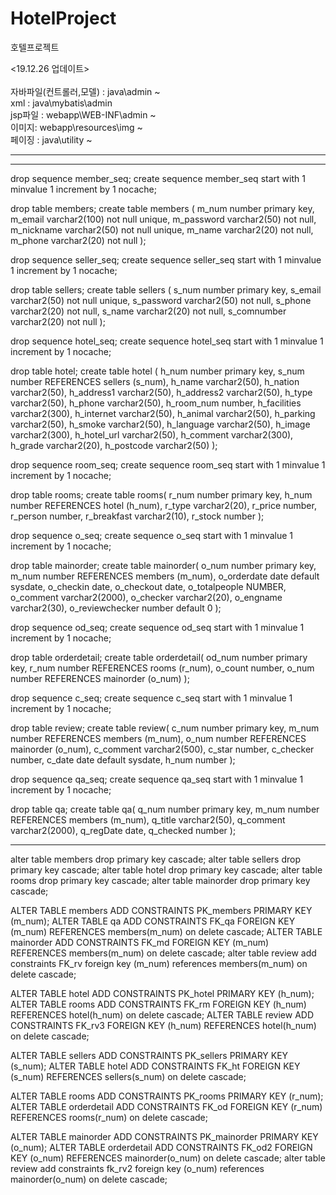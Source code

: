 # HotelProject
호텔프로젝트

<19.12.26 업데이트><br><br>
자바파일(컨트롤러,모델) : java\admin ~ <br>
xml : java\mybatis\admin <br>
jsp파일 : webapp\WEB-INF\admin ~ <br>
이미지: webapp\resources\img ~ <br>
페이징 : java\utility ~ <br>
<hr> 
<hr>

drop sequence member_seq;
create sequence member_seq
start with 1
minvalue 1
increment by 1
nocache;

drop table members;
create table members (
m_num number primary key,
m_email varchar2(100) not null unique,
m_password varchar2(50) not null,
m_nickname varchar2(50) not null unique,
m_name varchar2(20) not null,
m_phone varchar2(20) not null
);

drop sequence seller_seq;
create sequence seller_seq
start with 1
minvalue 1
increment by 1
nocache;

drop table sellers;
create table sellers (
s_num number primary key,
s_email varchar2(50) not null unique,
s_password varchar2(50) not null,
s_phone varchar2(20) not null,
s_name varchar2(20) not null,
s_comnumber varchar2(20) not null
);

drop sequence hotel_seq;
create sequence hotel_seq
start with 1
minvalue 1
increment by 1
nocache;

drop table hotel;
create table hotel ( 
h_num number primary key,
s_num number REFERENCES sellers (s_num),
h_name varchar2(50),
h_nation varchar2(50),
h_address1 varchar2(50),
h_address2 varchar2(50),
h_type varchar2(50),
h_phone varchar2(50),
h_room_num number,
h_facilities varchar2(300),
h_internet varchar2(50),
h_animal varchar2(50),
h_parking varchar2(50), 
h_smoke varchar2(50),
h_language varchar2(50), 
h_image varchar2(300), 
h_hotel_url varchar2(50),
h_comment varchar2(300),
h_grade varchar2(20),
h_postcode varchar2(50)
);

drop sequence room_seq;
create sequence room_seq 
start with 1
minvalue 1
increment by 1 
nocache;

drop table rooms;
create table rooms(
r_num number primary key,
h_num number REFERENCES hotel (h_num),
r_type varchar2(20),
r_price number, 
r_person number,
r_breakfast varchar2(10),
r_stock number
);

drop sequence o_seq;
create sequence o_seq
start with 1
minvalue 1
increment by 1
nocache;

drop table mainorder;
create table mainorder(
o_num number primary key,
m_num number REFERENCES members (m_num),
o_orderdate date default sysdate,
o_checkin date,
o_checkout date,
o_totalpeople NUMBER,
o_comment varchar2(2000),
o_checker varchar2(20),
o_engname varchar2(30),
o_reviewchecker number default 0
);

drop sequence od_seq;
create sequence od_seq
start with 1
minvalue 1
increment by 1
nocache;

drop table orderdetail;
create table orderdetail(
od_num number primary key,
r_num number REFERENCES rooms (r_num),
o_count number,
o_num number REFERENCES mainorder (o_num)
);

drop sequence c_seq;
create sequence c_seq
start with 1
minvalue 1
increment by 1
nocache;

drop table review;
create table review(
c_num number primary key,
m_num number REFERENCES members (m_num),
o_num number REFERENCES mainorder (o_num),
c_comment varchar2(500),
c_star number,
c_checker number,
c_date date default sysdate,
h_num number
);


drop sequence qa_seq;
create sequence qa_seq
start with 1
minvalue 1
increment by 1
nocache;

drop table qa;
create table qa(
q_num number primary key,
m_num number REFERENCES members (m_num),
q_title varchar2(50),
q_comment varchar2(2000),
q_regDate date,
q_checked number
);

<hr> 

alter table members drop primary key cascade;
alter table sellers drop primary key cascade;
alter table hotel drop primary key cascade;
alter table rooms drop primary key cascade;
alter table mainorder drop primary key cascade;

ALTER TABLE members ADD CONSTRAINTS PK_members PRIMARY KEY (m_num);
ALTER TABLE qa ADD CONSTRAINTS FK_qa FOREIGN KEY (m_num) REFERENCES members(m_num) on delete cascade;
ALTER TABLE mainorder ADD CONSTRAINTS FK_md FOREIGN KEY (m_num) REFERENCES members(m_num) on delete cascade;
alter table review add constraints FK_rv foreign key (m_num) references members(m_num) on delete cascade;

ALTER TABLE hotel ADD CONSTRAINTS PK_hotel PRIMARY KEY (h_num);
ALTER TABLE rooms ADD CONSTRAINTS FK_rm FOREIGN KEY (h_num) REFERENCES hotel(h_num) on delete cascade;
ALTER TABLE review ADD CONSTRAINTS FK_rv3 FOREIGN KEY (h_num) REFERENCES hotel(h_num) on delete cascade;

ALTER TABLE sellers ADD CONSTRAINTS PK_sellers PRIMARY KEY (s_num);
ALTER TABLE hotel ADD CONSTRAINTS FK_ht FOREIGN KEY (s_num) REFERENCES sellers(s_num) on delete cascade;

ALTER TABLE rooms ADD CONSTRAINTS PK_rooms PRIMARY KEY (r_num);
ALTER TABLE orderdetail ADD CONSTRAINTS FK_od FOREIGN KEY (r_num) REFERENCES rooms(r_num) on delete cascade;

ALTER TABLE mainorder ADD CONSTRAINTS PK_mainorder PRIMARY KEY (o_num);
ALTER TABLE orderdetail ADD CONSTRAINTS FK_od2 FOREIGN KEY (o_num) REFERENCES mainorder(o_num) on delete cascade;
alter table review add constraints fk_rv2 foreign key (o_num) references mainorder(o_num) on delete cascade;

